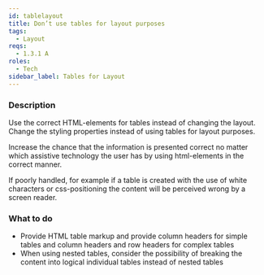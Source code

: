 ```yaml
---
id: tablelayout
title: Don’t use tables for layout purposes
tags:
  - Layout
reqs:
  - 1.3.1 A
roles:
  - Tech
sidebar_label: Tables for Layout
---
```


### Description

Use the correct HTML-elements for tables instead of changing the layout. Change the styling properties instead of using tables for layout purposes.

Increase the chance that the information is presented correct no matter which assistive technology the user has by using html-elements in the correct manner.

If poorly handled, for example if a table is created with the use of white characters or css-positioning the content will be perceived wrong by a screen reader.

### What to do

- Provide HTML table markup and provide column headers for simple tables and column headers and row headers for complex tables
- When using nested tables, consider the possibility of breaking the content into logical individual tables instead of nested tables
